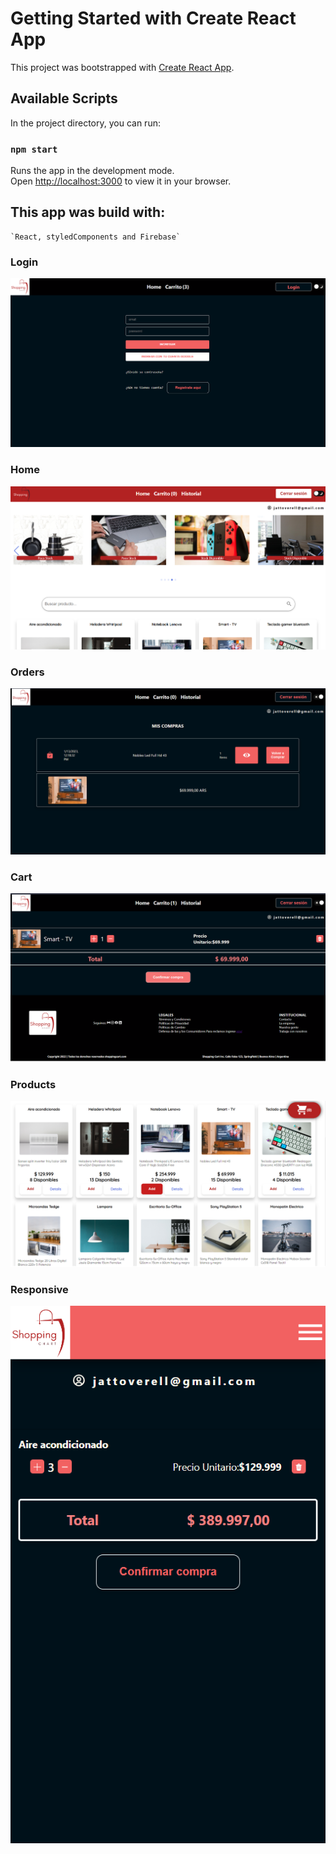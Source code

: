 # Getting Started with Create React App

This project was bootstrapped with [Create React App](https://github.com/facebook/create-react-app).

## Available Scripts

In the project directory, you can run:

### `npm start`

Runs the app in the development mode.\
Open [http://localhost:3000](http://localhost:3000) to view it in your browser.

## This app was build with:

    `React, styledComponents and Firebase`

### Login

<img src="./img/login.png" alt="Alt text1">

### Home

<img src="./img/pc4.png" alt="Alt text4">

### Orders

<img src="./img/pc1.png" alt="Alt text1">

### Cart

<img src="./img/pc2.png" alt="Alt text2">

### Products

<img src="./img/pc3.png" alt="Alt text3">

### Responsive

<img src="./img/responsive1.png" alt="responsive1">
